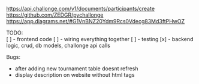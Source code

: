 https://api.challonge.com/v1/documents/participants/create
https://github.com/ZEDGR/pychallonge
https://app.diagrams.net/#G1VnBNZ20Ydm9Rcs0Vdecg83Md3ftPHwOZ

TODO:  
[ ] - frontend code
[ ] - wiring everything together
[ ] - testing
[x] - backend logic, crud, db models, challonge api calls


Bugs:
- after adding new tournament table doesnt refresh
- display description on website without html tags